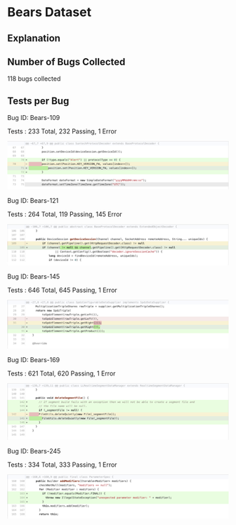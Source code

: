 # Bears Dataset

## Explanation

## Number of Bugs Collected

118 bugs collected

## Tests per Bug

Bug ID: Bears-109

Tests : 233 Total, 232 Passing, 1 Error

![alt text](https://github.com/ShreyaChaudhary1211/CS527-Project/blob/main/images/Bears-109.png)


Bug ID: Bears-121

Tests : 264 Total, 119 Passing, 145 Error

![alt text](https://github.com/ShreyaChaudhary1211/CS527-Project/blob/main/images/Bears-121.png)


Bug ID: Bears-145

Tests : 646 Total, 645 Passing, 1 Error

![alt text](https://github.com/ShreyaChaudhary1211/CS527-Project/blob/main/images/Bears-145.png)



Bug ID: Bears-169

Tests : 621 Total, 620 Passing, 1 Error

![alt text](https://github.com/ShreyaChaudhary1211/CS527-Project/blob/main/images/Bears-169.png)




Bug ID: Bears-245

Tests : 334 Total, 333 Passing, 1 Error

![alt text](https://github.com/ShreyaChaudhary1211/CS527-Project/blob/main/images/Bears-245.png)


